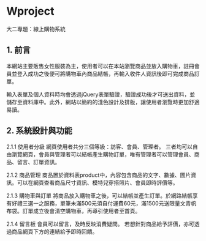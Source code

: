 # Wproject
大二專題：線上購物系統
##  1. 前言
本網站主要販售女性服裝為主，使用者可以在本站瀏覽商品並放入購物車，註冊會員並登入成功之後便可將購物車內商品結帳，再輸入收件人資訊後即可完成商品訂單。

輸入表單及個人資料時均會透過jQuery表單驗證，驗證成功後才可送出資料，並儲存至資料庫中。此外，網站以簡約的淺色設計及排版，讓使用者瀏覽時更加舒適易讀。
  
## 2. 系統設計與功能

2.1.1 使用者分級
網頁使用者共分三個等級：訪客、會員、管理者。
三者均可以自由瀏覽網頁，會員與管理者可以結帳產生購物訂單，唯有管理者可以管理會員、商品、留言、訂單資訊。

2.1.2 商品管理
商品置於資料表product中，內容包含商品的文字、數據、圖片資訊。可以在網頁查看商品尺寸資訊、模特兒穿搭照片、會員即時評價等。

2.1.3 購物車與訂單
將商品放入購物車之後，可以結帳並產生訂單。於網路結帳享有好禮三選一之服務，單筆未滿500元須自付運費60元，滿1500元送限量文青帆布袋。訂單成立後會清空購物車，再導引使用者至首頁。

2.1.4 留言板
會員可以留言，及時反映消費疑問。
若想針對商品給予評價，亦可透過商品網頁下方的連結給予即時回饋。
